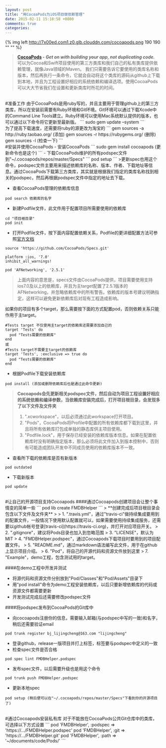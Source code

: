 ```yaml
---
layout: post
title: "用CocoaPods为iOS项目做依赖管理"
date: 2015-02-11 15:10:58 +0800
comments: true
categories: 
---
```



{% img left http://7x00ed.com1.z0.glb.clouddn.com/cocoapods.png 190 190 "" "" %}
>**[CocoaPods](http://www.cocoapods.org) - *Get on with building your app, not duplicating code.***   
可以为Cocoa和Swift项目使用的第三方类库和我们自己的私有类库提供依赖管理，就像Java领域的Maven。
我们只需要告诉它要使用的类库名称和版本，然后再执行一条命令，它就会自动将这个类库的源码从github上下载到本地，并且为工程设置好相应的系统依赖和编译选项。使用CocoaPods可以大大节省我们在设置和更新类库时所花的时间。

<!-- more -->
<br/>
#准备工作
由于CocoaPods是用ruby写的，并且主要用于管理github上的第三方类库，所以在安装前需要有Ruby环境和Git环境。Git环境可以通过下载Xcode中的Command Line Tools建立。Ruby环境可以使用Mac系统默认提供的版本，也可以通过以下命令将它更新至最新版。
```
sudo gem update –system
``` 
<br/>
为了提高下载速度，还需要将ruby的源更改为淘宝的  
```
gem sources -a http://ruby.taobao.org/  (添加)
gem sources -r https://rubygems.org/  (删除)
gem sources -l  (检查一下)
``` 

<br/>
#安装并使用CocoaPods
- 安装CocoaPods
```
sudo gem install cocoapods (更新命令也是这个)
```
- 下载CocoaPods维护的所有podspec文件到"~/.cocoapods/repos/master/Specs"
```
pod setup
```
>更新spec也用这个命令，podspec文件主要用来描述依赖库的名称、版本、作者、下载地址等信息。通过CocoaPods下载第三方类库，其实就是根据我们指定的类库名称找到相关的podspec，然后再根据podspec文件中指定的地址去下载。 
 
- 查看CocoaPods管理的依赖库信息 
```
pod search 依赖库的名字
```
- 新建Podfile文件，此文件用于配置项目所需要使用的依赖库
```
cd "项目根目录"
pod init
```
- 打开Podfile文件，按下面内容配置依赖关系，Podfile的更详细配置方法可参照[官方文档](http://guides.cocoapods.org/syntax/podfile.html)
```
source 'https://github.com/CocoaPods/Specs.git'

platform :ios, '7.0'
inhibit_all_warnings!

pod 'AFNetworking', '2.5.1' 
```
>上面内容的意思是，specs文件由CocoaPods提供，项目需要使用支持ios7.0及以上的依赖库，并且为主target配置了2.5.1版本的AFNetworking，并忽略依赖库中的所有警告。依赖库的版本号建议明确指定，这样可以避免更新依赖库后对现有工程造成影响。  

如果你的项目有多个target，那么需要按下面的方式配置pod，否则依赖关系只能作用于主target。  
```
#Tests target 不仅使用主target的依赖库还需要添加自己的
target 'Tests' do
  pod "Tests需要的依赖库"
end
或
#Tests target不需要主target的依赖库
target 'Tests', :exclusive => true do
  pod "Tests需要的依赖库"
end
```

- 根据Podfile下载安装依赖库
```
pod install (添加或删除依赖库后也是通过此命令更新)
```
> **Cocoapods会先更新相关podspec文件，然后自动为项目工程设置好相应的系统依赖和编译参数，当依赖库安装完成后，打开项目根目录，会发现多了以下文件及文件夹**  
> 
> 1. ".xcworkspace"，以后必须通过此workspace打开项目。  
> 2. "Pods"，CocoaPods将Profile中配置的所有依赖库都下载到这里，并且将所有依赖库打包成单独的静态库供主项目使用。
> 3. "Podfile.lock"，用于保存已经安装的依赖库版本信息。如果在配置依赖库时没有明确指定版本，那么必须将此文件加入到版本控制中，否则有可能造成团队开发中不同成员使用的依赖库版本不一致。

- 查看所下载的依赖库是否有新版本
```
pod outdated
```
- 下载新版本
```
pod update
```

<br/>
#让自己的开源项目支持Cocoapods
####通过Cocoapods创建项目会让整个事情变的简单一些
```
pod lib create FMDBHelper
```
> **创建完成后项目根目录会包含以下文件及文件夹**  
> 
> 1. ".travis.yml"，通过"travis-ci"做持续集成要用到的配置文件，一般情况下使用默认配置就可以，如果需要使用持续集成服务，还需要以github帐号登录[travis-ci](https://travis-ci.org)，并打开对应项目开关。
> 2. ".gitignore"，建议将Pods目录也加入到忽略范围  
> 3. "LICENSE"，默认为MIT 
> 4. "FMDBHelper.podspec"，通过Cocoapods下载项目时要用到的项目配置文件。  
> 5. "README.md"，通过markdown语法编写此文件，用于在github上显示项目介绍。  
> 6. "Pod"，将自己的开源代码和资源文件放到这里 
> 7. "Example"，demo工程，包含测试用的target。  

####在demo工程中开发并测试
- 将源代码和资源文件分别放到"Pod/Classes"和"Pod/Assets"目录下
- 用"pod install"命令为demo工程安装依赖库，以后只要新增依赖库的代码或资源文件都需要更新
- 开发测试完成后还需要修改podspec文件

####将podspec发布到CocoaPods的Git库中
- 向cocoapods注册你的信息，需要输入邮箱(与podspec中写的一致)和名字，稍后还需要验证email
```
pod trunk register bj_lijingcheng@163.com "lijingcheng"
```
- 登录github，release一版项目并打上标签，标签要与podspec中定义的一致
- 检查spec文件是否合格
```
pod spec lint FMDBHelper.podspec
```
- 发布spec文件，以后需要升级也是用这个命令
```
pod trunk push FMDBHelper.podspec
```
- 更新本地spec
```
pod setup (稍后便可以在"~/.cocoapods/repos/master/Specs"下看到你的开源项目了)
```

<br/>
#通过Cocoapods安装私有库
对于不能放在CocoaPods公共Git仓库中的类库，可选择以下方式设置  
```
pod 'FMDBHelper', :podspec => 'https://.../FMDBHelper.podspec'
pod 'FMDBHelper', :git => 'https://.../FMDBHelper.git'
pod 'FMDBHelper', :path => '~/documents/code/Pods/'
```